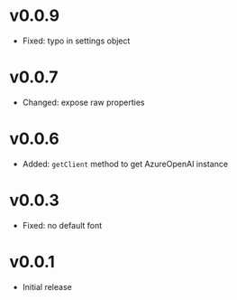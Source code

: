 # v0.0.9

- Fixed: typo in settings object

# v0.0.7

- Changed: expose raw properties

# v0.0.6

- Added: `getClient` method to get AzureOpenAI instance

# v0.0.3

- Fixed: no default font

# v0.0.1

- Initial release
